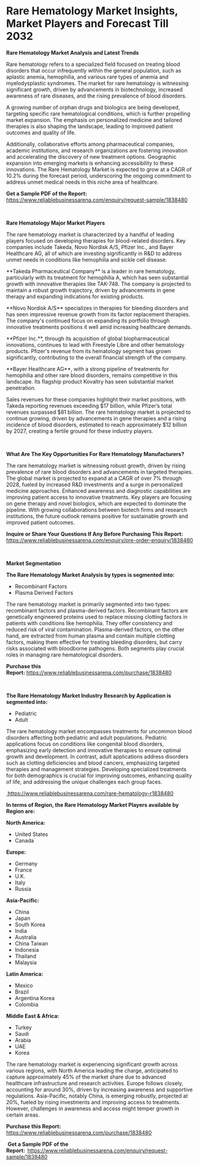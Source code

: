 <p><h1>Rare Hematology Market Insights, Market Players and Forecast Till 2032</h1></p><p><strong>Rare Hematology Market Analysis and Latest Trends</strong></p>
<p><p>Rare hematology refers to a specialized field focused on treating blood disorders that occur infrequently within the general population, such as aplastic anemia, hemophilia, and various rare types of anemia and myelodysplastic syndromes. The market for rare hematology is witnessing significant growth, driven by advancements in biotechnology, increased awareness of rare diseases, and the rising prevalence of blood disorders. </p><p>A growing number of orphan drugs and biologics are being developed, targeting specific rare hematological conditions, which is further propelling market expansion. The emphasis on personalized medicine and tailored therapies is also shaping the landscape, leading to improved patient outcomes and quality of life. </p><p>Additionally, collaborative efforts among pharmaceutical companies, academic institutions, and research organizations are fostering innovation and accelerating the discovery of new treatment options. Geographic expansion into emerging markets is enhancing accessibility to these innovations. The Rare Hematology Market is expected to grow at a CAGR of 10.2% during the forecast period, underscoring the ongoing commitment to address unmet medical needs in this niche area of healthcare.</p></p>
<p><strong>Get a Sample PDF of the Report:&nbsp;</strong> <a href="https://www.reliablebusinessarena.com/enquiry/request-sample/1838480?utm_campaign=2943&utm_medium=2&utm_source=Github&utm_content=ia&utm_term=13042025&utm_id=rare-hematology">https://www.reliablebusinessarena.com/enquiry/request-sample/1838480</a></p>
<p>&nbsp;</p>
<p><strong>Rare Hematology Major Market Players</strong></p>
<p><p>The rare hematology market is characterized by a handful of leading players focused on developing therapies for blood-related disorders. Key companies include Takeda, Novo Nordisk A/S, Pfizer Inc., and Bayer Healthcare AG, all of which are investing significantly in R&D to address unmet needs in conditions like hemophilia and sickle cell disease.</p><p>**Takeda Pharmaceutical Company** is a leader in rare hematology, particularly with its treatment for hemophilia A, which has seen substantial growth with innovative therapies like TAK-748. The company is projected to maintain a robust growth trajectory, driven by advancements in gene therapy and expanding indications for existing products.</p><p>**Novo Nordisk A/S** specializes in therapies for bleeding disorders and has seen impressive revenue growth from its factor replacement therapies. The company's continued focus on expanding its portfolio through innovative treatments positions it well amid increasing healthcare demands.</p><p>**Pfizer Inc.**, through its acquisition of global biopharmaceutical innovations, continues to lead with Freestyle Libre and other hematology products. Pfizer's revenue from its hematology segment has grown significantly, contributing to the overall financial strength of the company. </p><p>**Bayer Healthcare AG**, with a strong pipeline of treatments for hemophilia and other rare blood disorders, remains competitive in this landscape. Its flagship product Kovaltry has seen substantial market penetration.</p><p>Sales revenues for these companies highlight their market positions, with Takeda reporting revenues exceeding $17 billion, while Pfizer’s total revenues surpassed $81 billion. The rare hematology market is projected to continue growing, driven by advancements in gene therapies and a rising incidence of blood disorders, estimated to reach approximately $12 billion by 2027, creating a fertile ground for these industry players.</p></p>
<p>&nbsp;</p>
<p><strong>What Are The Key Opportunities For Rare Hematology Manufacturers?</strong></p>
<p><p>The rare hematology market is witnessing robust growth, driven by rising prevalence of rare blood disorders and advancements in targeted therapies. The global market is projected to expand at a CAGR of over 7% through 2028, fueled by increased R&D investments and a surge in personalized medicine approaches. Enhanced awareness and diagnostic capabilities are improving patient access to innovative treatments. Key players are focusing on gene therapy and novel biologics, which are expected to dominate the pipeline. With growing collaborations between biotech firms and research institutions, the future outlook remains positive for sustainable growth and improved patient outcomes.</p></p>
<p><strong>Inquire or Share Your Questions If Any Before Purchasing This Report:</strong> <a href="https://www.reliablebusinessarena.com/enquiry/pre-order-enquiry/1838480?utm_campaign=2943&utm_medium=2&utm_source=Github&utm_content=ia&utm_term=13042025&utm_id=rare-hematology">https://www.reliablebusinessarena.com/enquiry/pre-order-enquiry/1838480</a></p>
<p>&nbsp;</p>
<p><strong>Market Segmentation</strong></p>
<p><strong>The Rare Hematology Market Analysis by types is segmented into:</strong></p>
<p><ul><li>Recombinant Factors</li><li>Plasma Derived Factors</li></ul></p>
<p><p>The rare hematology market is primarily segmented into two types: recombinant factors and plasma-derived factors. Recombinant factors are genetically engineered proteins used to replace missing clotting factors in patients with conditions like hemophilia. They offer consistency and reduced risk of viral contamination. Plasma-derived factors, on the other hand, are extracted from human plasma and contain multiple clotting factors, making them effective for treating bleeding disorders, but carry risks associated with bloodborne pathogens. Both segments play crucial roles in managing rare hematological disorders.</p></p>
<p><strong>Purchase this Report:&nbsp;</strong><a href="https://www.reliablebusinessarena.com/purchase/1838480?utm_campaign=2943&utm_medium=2&utm_source=Github&utm_content=ia&utm_term=13042025&utm_id=rare-hematology">https://www.reliablebusinessarena.com/purchase/1838480</a></p>
<p>&nbsp;</p>
<p><strong>The Rare Hematology Market Industry Research by Application is segmented into:</strong></p>
<p><ul><li>Pediatric</li><li>Adult</li></ul></p>
<p><p>The rare hematology market encompasses treatments for uncommon blood disorders affecting both pediatric and adult populations. Pediatric applications focus on conditions like congenital blood disorders, emphasizing early detection and innovative therapies to ensure optimal growth and development. In contrast, adult applications address disorders such as clotting deficiencies and blood cancers, emphasizing targeted therapies and management strategies. Developing specialized treatments for both demographics is crucial for improving outcomes, enhancing quality of life, and addressing the unique challenges each group faces.</p></p>
<p><a href="https://www.reliablebusinessarena.com/rare-hematology-r1838480?utm_campaign=2943&utm_medium=2&utm_source=Github&utm_content=ia&utm_term=13042025&utm_id=rare-hematology">&nbsp;https://www.reliablebusinessarena.com/rare-hematology-r1838480</a></p>
<p><strong>In terms of Region, the Rare Hematology Market Players available by Region are:</strong></p>
<p>
    <p> <strong> North America: </strong>
        <ul>
            <li>United States</li>
            <li>Canada</li>
        </ul>
        </p> 
    <p> <strong> Europe: </strong>
        <ul>
            <li>Germany</li>
            <li>France</li>
            <li>U.K.</li>
            <li>Italy</li>
            <li>Russia</li>
        </ul>
        </p> 
    <p> <strong> Asia-Pacific: </strong>
        <ul>
            <li>China</li>
            <li>Japan</li>
            <li>South Korea</li>
            <li>India</li>
            <li>Australia</li>
            <li>China Taiwan</li>
            <li>Indonesia</li>
            <li>Thailand</li>
            <li>Malaysia</li>
        </ul>
        </p> 
    <p> <strong> Latin America: </strong>
        <ul>
            <li>Mexico</li>
            <li>Brazil</li>
            <li>Argentina Korea</li>
            <li>Colombia</li>
        </ul>
        </p> 
    <p> <strong> Middle East & Africa: </strong>
        <ul>
            <li>Turkey</li>
            <li>Saudi</li>
            <li>Arabia</li>
            <li>UAE</li>
            <li>Korea</li>
        </ul>
    </p>
    </p>
<p><p>The rare hematology market is experiencing significant growth across various regions, with North America leading the charge, anticipated to capture approximately 45% of the market share due to advanced healthcare infrastructure and research activities. Europe follows closely, accounting for around 30%, driven by increasing awareness and supportive regulations. Asia-Pacific, notably China, is emerging robustly, projected at 20%, fueled by rising investments and improving access to treatments. However, challenges in awareness and access might temper growth in certain areas.</p></p>
<p><strong>Purchase this Report: </strong><a href="https://www.reliablebusinessarena.com/purchase/1838480?utm_campaign=2943&utm_medium=2&utm_source=Github&utm_content=ia&utm_term=13042025&utm_id=rare-hematology">https://www.reliablebusinessarena.com/purchase/1838480</a></p>
<p>&nbsp;<strong>Get a Sample PDF of the Report:&nbsp;&nbsp;</strong><a href="https://www.reliablebusinessarena.com/enquiry/request-sample/1838480?utm_campaign=2943&utm_medium=2&utm_source=Github&utm_content=ia&utm_term=13042025&utm_id=rare-hematology">https://www.reliablebusinessarena.com/enquiry/request-sample/1838480</a></p>
<p><strong></strong></p>
<p><p></p><p></p><p></p></p>